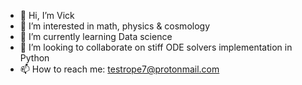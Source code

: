- 👋 Hi, I’m Vick
- 👀 I’m interested in math, physics & cosmology
- 🌱 I’m currently learning Data science
- 💞️ I’m looking to collaborate on stiff ODE solvers implementation in Python
- 📫 How to reach me: testrope7@protonmail.com

<!---
vick2075/vick2075 is a ✨ special ✨ repository because its `README.md` (this file) appears on your GitHub profile.
You can click the Preview link to take a look at your changes.
--->
